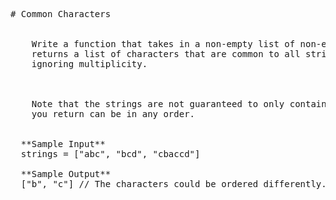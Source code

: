 <pre>
# Common Characters

  
    Write a function that takes in a non-empty list of non-empty strings and
    returns a list of characters that are common to all strings in the list,
    ignoring multiplicity.
  

  
    Note that the strings are not guaranteed to only contain alphanumeric characters. The list
    you return can be in any order.
  

  **Sample Input**
  strings = ["abc", "bcd", "cbaccd"]

  **Sample Output**
  ["b", "c"] // The characters could be ordered differently.

</pre>